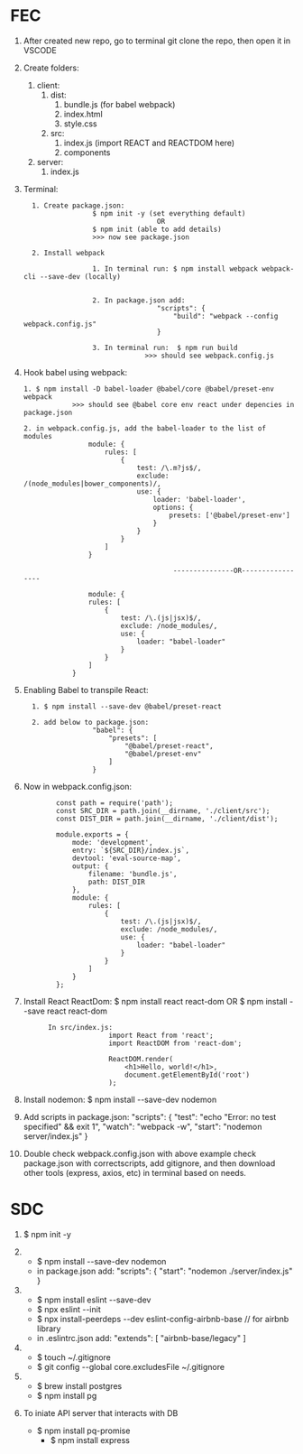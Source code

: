 # FEC

1. After created new repo, go to terminal git clone the repo, then open it in VSCODE

2. Create folders:
   1. client:
      1. dist:
          1. bundle.js (for babel webpack)
          2. index.html
          3. style.css
      2. src:
          1. index.js (import REACT and REACTDOM here)
          2. components
   2. server:
       1. index.js

3. Terminal:

		 1. Create package.json:
						$ npm init -y (set everything default)
										OR
						$ npm init (able to add details)
						>>> now see package.json

		 2. Install webpack

						1. In terminal run: $ npm install webpack webpack-cli --save-dev (locally)


						2. In package.json add:
										"scripts": {
											"build": "webpack --config webpack.config.js"
										}

						3. In terminal run:  $ npm run build
									 >>> should see webpack.config.js

 4. Hook babel using webpack:

		1. $ npm install -D babel-loader @babel/core @babel/preset-env webpack
					>>> should see @babel core env react under depencies in package.json

		2. in webpack.config.js, add the babel-loader to the list of modules
						module: {
							rules: [
								{
									test: /\.m?js$/,
									exclude: /(node_modules|bower_components)/,
									use: {
										loader: 'babel-loader',
										options: {
											presets: ['@babel/preset-env']
										}
									}
								}
							]
						}

                                             ---------------OR-----------------

						module: {
						rules: [
							{
								test: /\.(js|jsx)$/,
								exclude: /node_modules/,
								use: {
									loader: "babel-loader"
								}
							}
						]
					}

5. Enabling Babel to transpile React:

		 1. $ npm install --save-dev @babel/preset-react

		 2. add below to package.json:
						"babel": {
							"presets": [
								"@babel/preset-react",
								"@babel/preset-env"
							]
						}

 6. Now in webpack.config.json:

				const path = require('path');
				const SRC_DIR = path.join(__dirname, './client/src');
				const DIST_DIR = path.join(__dirname, './client/dist');

				module.exports = {
					mode: 'development',
					entry: `${SRC_DIR}/index.js`,
					devtool: 'eval-source-map',
					output: {
						filename: 'bundle.js',
						path: DIST_DIR
					},
					module: {
						rules: [
							{
								test: /\.(js|jsx)$/,
								exclude: /node_modules/,
								use: {
									loader: "babel-loader"
								}
							}
						]
					}
				};

7. Install React ReactDom:
       $ npm install react react-dom
			             OR
			 $ npm install --save react react-dom


			 In src/index.js:
							import React from 'react';
							import ReactDOM from 'react-dom';

							ReactDOM.render(
								<h1>Hello, world!</h1>,
								document.getElementById('root')
							);

8. Install nodemon:
          $ npm install --save-dev nodemon


9. Add scripts in package.json:
						"scripts": {
							"test": "echo \"Error: no test specified\" && exit 1",
							"watch": "webpack -w",
							"start": "nodemon server/index.js"
						}

10. Double check webpack.config.json with above example
    check package.json with correctscripts,
		add gitignore,
		and then download other tools (express, axios, etc) in terminal based on needs.


# SDC
1. $ npm init -y
2. - $ npm install --save-dev nodemon
   - in package.json add: "scripts": {
			    "start": "nodemon ./server/index.js"
			  }
3. - $ npm install eslint --save-dev
   - $ npx eslint --init
   - $ npx install-peerdeps --dev eslint-config-airbnb-base  // for airbnb library
   - in .eslintrc.json add:
			     "extends": [
				"airbnb-base/legacy"
			     ]
4. - $ touch ~/.gitignore
   -  $ git config --global core.excludesFile ~/.gitignore

5. - $ brew install postgres
   - $ npm install pg

6. To iniate API server that interacts with DB
   - $ npm install pq-promise
	 - $ npm install express